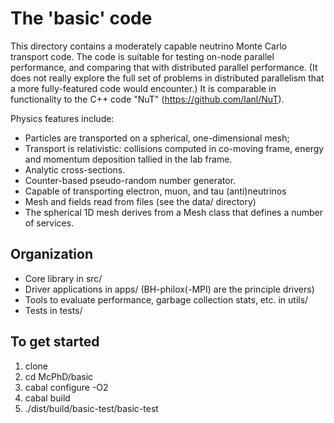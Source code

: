The 'basic' code
================
This directory contains a moderately capable neutrino Monte Carlo transport code. The code is suitable for testing on-node parallel performance, and comparing that with distributed parallel performance. (It does not really explore the full set of problems in distributed parallelism that a more fully-featured code would encounter.) It is comparable in functionality to the C++ code "NuT" (https://github.com/lanl/NuT).

Physics features include:
* Particles are transported on a spherical, one-dimensional mesh;
* Transport is relativistic: collisions computed in co-moving frame, energy and momentum deposition tallied in the lab frame.
* Analytic cross-sections.
* Counter-based pseudo-random number generator.
* Capable of transporting electron, muon, and tau (anti)neutrinos
* Mesh and fields read from files (see the data/ directory)
* The spherical 1D mesh derives from a Mesh class that defines a number of services.

Organization
------------
* Core library in src/
* Driver applications in apps/ (BH-philox(-MPI) are the principle drivers)
* Tools to evaluate performance, garbage collection stats, etc. in utils/
* Tests in tests/

To get started
--------------

1. clone
2. cd McPhD/basic
3. cabal configure -O2
4. cabal build
5. ./dist/build/basic-test/basic-test
